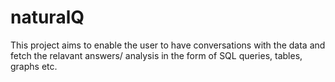 # naturalQ
This project aims to enable the user to have conversations with the data and fetch the relavant answers/ analysis in the form of SQL queries, tables, graphs etc.
